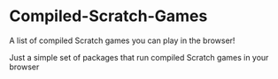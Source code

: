 # Compiled-Scratch-Games
A list of compiled Scratch games you can play in the browser!

Just a simple set of packages that run compiled Scratch games in your browser
